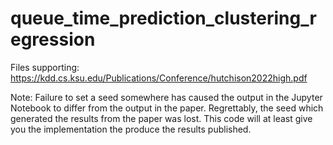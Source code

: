 # queue_time_prediction_clustering_regression

Files supporting: https://kdd.cs.ksu.edu/Publications/Conference/hutchison2022high.pdf

Note: Failure to set a seed somewhere has caused the output in the Jupyter Notebook to differ from the output in the paper.  Regrettably, the seed which generated the results from the paper was lost.  This code will at least give you the implementation the produce the results published.
